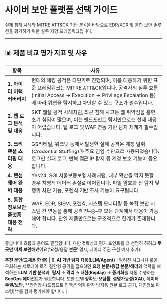 # 사이버 보안 플랫폼 선택 가이드

실제 침해 사례와 MITRE ATT&CK 기반 분석을 바탕으로 EDR/XDR 및 통합 보안 솔루션을 평가하기 위한 실무 지향 프레임워크입니다.

---

## 📊 제품 비교 평가 지표 및 사유

| **항목**                   | **사유**                                                                                                                                                        |
| ------------------------ | ------------------------------------------------------------------------------------------------------------------------------------------------------------- |
| **1. 마이터 어택 커버리지**       | 현대의 해킹 공격은 다단계로 진행되며, 이를 대응하기 위한 표준 프레임워크는 MITRE ATT\&CK입니다. 공격자의 침투 흐름(Initial Access → Execution → Privilege Escalation 등)에 따라 위협을 탐지하고 차단할 수 있는 구조가 필수입니다. |
| **2. 웹 로그 분석 및 대응**      | SKT 웹쉘 공격 사례처럼, 최근 침해 사고는 웹 취약점을 통한 초기 침입이 많으며, 이는 엔드포인트 탐지만으로는 선제 대응이 어렵습니다. 웹 로그 및 WAF 연동 기반 탐지 체계가 필수입니다.                                                  |
| **3. 크리덴셜 스터핑 대응**       | GS리테일, 워크넷 등에서 발생한 실제 공격은 계정 탈취(Credential Stuffing)가 주요 침입 수단으로 사용되었습니다. 로그인 실패 로그, 반복 접근 IP 탐지 등 계정 보호 기능이 중요합니다.                                           |
| **4. 랜섬웨어 완벽 대응**        | Yes24, SGI 서울보증보험 사례처럼, 내부 확산을 막지 못할 경우 치명적 데이터 손실로 이어집니다. 파일 암호화 전 탐지 및 행위 차단 기능, 포렌식 기반 조사 기능이 요구됩니다.                                                       |
| **5. 통합 정보보안 플랫폼 대응 전략** | WAF, EDR, SIEM, 포렌식, 시스템 모니터링 등 복합 보안 시스템 간 연동을 통해 공격 전–중–후 모든 단계에서 대응이 가능해야 합니다. 단일 제품만으로는 구조적으로 한계가 존재합니다.                                                  |
좋습니다! 흐름과 용어도 깔끔합니다. 다만 정확성과 평가 포인트를 더 선명히 하려고 **두 곳만 미세 보완**해봤어요(‘요청/응답 **본문**’ 명시, 데이터 주권 구현 예시 추가).

**추천 문안(교체용 한 줄)**
| **6. AI 기반 탐지·대응(LLM/Agent)** | 알려진 시그니처·룰을 우회하는 제로데이·로직 결함형 공격을 잡으려면 **요청 본문/응답 본문/헤더**의 맥락을 해석하는 **LLM 기반 분석**과, **탐지 → 격리 → 재현(Replay) → 증거화**를 자동 수행하는 **SecOps 에이전트**가 필요합니다. 또한 모델 **정확도·오탐률**, **설명가능성(XAI)**, **데이터 주권/보안**, **안전장치(프롬프트 인젝션 억제·환각 방지용 원본 로그 근거, 개인정보 마스킹)**를 함께 평가해야 합니다. |

---
